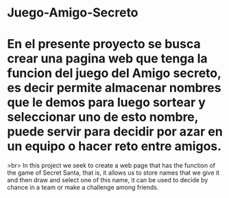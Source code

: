 # Juego-Amigo-Secreto
<h1>En el presente proyecto se busca crear una pagina web que tenga la funcion del juego del Amigo secreto, es decir permite almacenar nombres que le demos para luego sortear y seleccionar uno de esto nombre, puede servir para decidir por azar en un equipo o hacer reto entre amigos.</h1>>br>
In this project we seek to create a web page that has the function of the game of Secret Santa, that is, it allows us to store names that we give it and then draw and select one of this name, it can be used to decide by chance in a team or make a challenge among friends.


